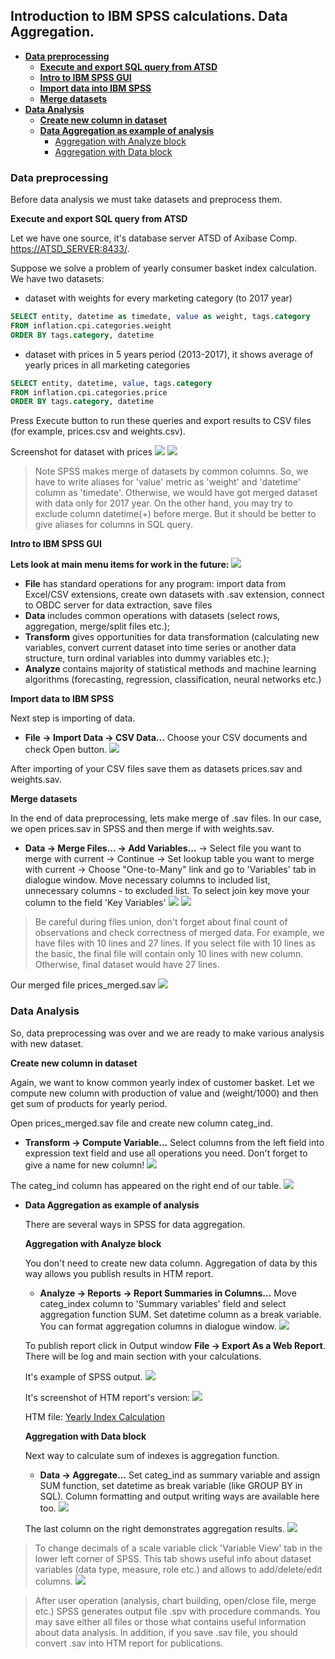 ## Introduction to IBM SPSS calculations. Data Aggregation.

* [**Data preprocessing**](#1)
  * [**Execute and export SQL query from ATSD**](#11)
  * [**Intro to IBM SPSS GUI**](#110)
  * [**Import data into IBM SPSS**](#12)
  * [**Merge datasets**](#13)
* [**Data Analysis**](#2)
  * [**Create new column in dataset**](#21)
  * [**Data Aggregation as example of analysis**](#22)
    * [Aggregation with Analyze block](#analyze)
    * [Aggregation with Data block](#dataaggr)

### <a name="1"></a>Data preprocessing

Before data analysis we must take datasets and preprocess them.

<a name="11"></a>**Execute and export SQL query from ATSD**

Let we have one source, it's database server ATSD of Axibase Comp. [https://ATSD_SERVER:8433/](https://ATSD_SERVER:8433/).

Suppose we solve a problem of yearly consumer basket index calculation. We have two datasets:

 * dataset with weights for every marketing category (to 2017 year)

```sql
SELECT entity, datetime as timedate, value as weight, tags.category 
FROM inflation.cpi.categories.weight 
ORDER BY tags.category, datetime
```
 * dataset with prices in 5 years period (2013-2017), it shows average of yearly prices in all marketing categories

```sql
SELECT entity, datetime, value, tags.category 
FROM inflation.cpi.categories.price 
ORDER BY tags.category, datetime
```
Press Execute button to run these queries and export results to CSV files (for example, prices.csv and weights.csv).

Screenshot for dataset with prices
![](resources/sql_run.png)
![](resources/sql_export.png)

> Note SPSS makes merge of datasets by common columns. So, we have to write aliases for 'value' metric as 'weight' and 'datetime' column as 'timedate'. Otherwise, we would have got merged dataset with data only for 2017 year. On the other hand, you may try to exclude column datetime(+) before merge. But it should be better to give aliases for columns in SQL query.

<a name="110"></a>**Intro to IBM SPSS GUI**

**Lets look at main menu items for work in the future:**
![](resources/ibm_spss_gui.png)
 * **File** has standard operations for any program: import data from Excel/CSV extensions, create own datasets with .sav extension, connect to OBDC server for data extraction, save files
 * **Data** includes common operations with datasets (select rows, aggregation, merge/split files etc.);
 * **Transform** gives opportunities for data transformation (calculating new variables, convert current dataset into time series or another data structure, turn ordinal variables into dummy variables etc.);
 * **Analyze** contains majority of statistical methods and machine learning algorithms (forecasting, regression, classification, neural networks etc.)

<a name="12"></a>**Import data to IBM SPSS**

Next step is importing of data.

* **File -> Import Data -> CSV Data...** Choose your CSV documents and check Open button.
![](resources/import_dataset.png)

After importing of your CSV files save them as datasets prices.sav and weights.sav.

<a name="13"></a>**Merge datasets**

In the end of data preprocessing, lets make merge of .sav files. In our case, we open prices.sav in SPSS and then merge if with weights.sav.

* **Data -> Merge Files... -> Add Variables...** -> Select file you want to merge with current -> Continue -> Set lookup table you want to merge with current -> Choose "One-to-Many" link and go to 'Variables' tab in dialogue window.
Move necessary columns to included list, unnecessary columns - to excluded list. To select join key move your column to the field 'Key Variables'
![](resources/merge_p1.png)
![](resources/merge_p2.png)

> Be careful during files union, don't forget about final count of observations and check correctness of merged data. For example, we have files with 10 lines and 27 lines. If you select file with 10 lines as the basic, the final file will contain only 10 lines with new column. Otherwise, final dataset would have 27 lines.

Our merged file prices_merged.sav
![](resources/merged_data.png)

### <a name="2"></a>Data Analysis

So, data preprocessing was over and we are ready to make various analysis with new dataset.

<a name="21"></a>**Create new column in dataset**

Again, we want to know common yearly index of customer basket. Let we compute new column with production of value and (weight/1000) and then get sum of products for yearly period. 

Open prices_merged.sav file and create new column categ_ind.

* **Transform -> Compute Variable...**  Select columns from the left field into expression text field and use all operations you need. Don't forget to give a name for new column!
![](resources/transform_compute_variable.png)

The categ_ind column has appeared on the right end of our table.
![](resources/create_new_column.png)


* <a name="22"></a>**Data Aggregation as example of analysis**

   There are several ways in SPSS for data aggregation.
  
   <a name="analyze"></a>**Aggregation with Analyze block**

    You don't need to create new data column. Aggregation of data by this way allows you publish results in HTM report.
    
    * **Analyze -> Reports -> Report Summaries in Columns...** Move categ_index column to 'Summary variables' field and select aggregation function SUM. Set datetime column as a break variable. You can format aggregation columns in dialogue window.
    ![](resources/analysis_reports_summary_columns.png)
    
    To publish report click in Output window **File -> Export As a Web Report**.
    There will be log and main section with your calculations.
    
    It's example of SPSS output.
    ![](resources/htm_report_spss.png)
    
    It's screenshot of HTM report's version:
    ![](resources/htm_version_output.png)
    
    HTM file: [Yearly Index Calculation](resources/index_calculation.htm)
    
    <a name="dataaggr"></a>**Aggregation with Data block**
    
    Next way to calculate sum of indexes is aggregation function.
    
    * **Data -> Aggregate...** Set categ_ind as summary variable and assign SUM function, set datetime as break variable (like GROUP BY in SQL). Column formatting and output writing ways are available here too.
    ![](resources/data_aggregate_data.png)
    
    The last column on the right demonstrates aggregation results.
    ![](resources/aggr_data_new_column.png)

> To change decimals of a scale variable click 'Variable View' tab in the lower left corner of SPSS. This tab shows useful info about dataset variables (data type, measure, role etc.) and allows to add/delete/edit columns.
![](resources/variables_descr.png)

> After user operation (analysis, chart building, open/close file, merge etc.) SPSS generates output file .spv with procedure commands. You may save either all files or those what contains useful information about data analysis. In addition, if you save .sav file, you should convert .sav into HTM report for publications.
